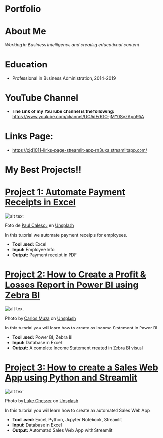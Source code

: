 # Portfolio
# About Me
*Working in Business Intelligence and creating educational content*

# Education
* Professional in Business Administration, 2014-2019

# YouTube Channel
* **The Link of my YouTube channel is the following:** https://www.youtube.com/channel/UCAdEr61O-jMY0SyzApo91iA

# Links Page:
* https://cjd1011-links-page-streamlit-app-rn3uxa.streamlitapp.com/

# My Best Projects!!

# [Project 1: Automate Payment Receipts in Excel](https://www.youtube.com/watch?v=qW3ih96Tnpk)
![alt text](paul-calescu-KW3m50XRhjk-unsplash.jpg)

Foto de <a href="https://unsplash.com/es/@pcalescu?utm_content=creditCopyText&utm_medium=referral&utm_source=unsplash">Paul Calescu</a> en <a href="https://unsplash.com/es/fotos/macbook-pro-en-mesa-blanca-KW3m50XRhjk?utm_content=creditCopyText&utm_medium=referral&utm_source=unsplash">Unsplash</a>

  

In this tutorial we automate payment receipts for employees.
* **Tool used:** Excel
* **Input:** Employee Info
* **Output:** Payment receipt in PDF

# [Project 2: How to Create a Profit & Losses Report in Power BI using Zebra BI](https://www.youtube.com/watch?v=SWTHN9d6g2A)
![alt text](carlos-muza-hpjSkU2UYSU-unsplash.jpg)

Photo by <a href="https://unsplash.com/@kmuza?utm_source=unsplash&utm_medium=referral&utm_content=creditCopyText">Carlos Muza</a> on <a href="https://unsplash.com/s/photos/income-statement?utm_source=unsplash&utm_medium=referral&utm_content=creditCopyText">Unsplash</a>
  

In this tutorial you will learn how to create an Income Statement in Power BI 
* **Tool used:** Power BI, Zebra BI
* **Input:** Database in Excel
* **Output:** A complete Income Statement created in Zebra BI visual

# [Project 3: How to create a Sales Web App using Python and Streamlit](https://www.youtube.com/watch?v=KU7-V4OC3Jg)
![alt text](luke-chesser-JKUTrJ4vK00-unsplash.jpg)

Photo by <a href="https://unsplash.com/@lukechesser?utm_source=unsplash&utm_medium=referral&utm_content=creditCopyText">Luke Chesser</a> on <a href="https://unsplash.com/s/photos/sales-report?utm_source=unsplash&utm_medium=referral&utm_content=creditCopyText">Unsplash</a>  
  

In this tutorial you will learn how to create an automated Sales Web App  
* **Tool used:** Excel, Python, Jupyter Notebook, Streamlit
* **Input:** Database in Excel
* **Output:** Automated Sales Web App with Streamlit

